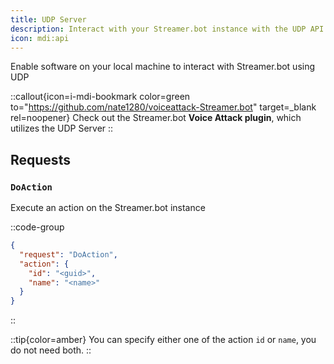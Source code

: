 ```yaml
---
title: UDP Server
description: Interact with your Streamer.bot instance with the UDP API
icon: mdi:api
---
```


Enable software on your local machine to interact with Streamer.bot using UDP

::callout{icon=i-mdi-bookmark color=green to="https://github.com/nate1280/voiceattack-Streamer.bot" target=_blank rel=noopener}
Check out the Streamer.bot **Voice Attack plugin**, which utilizes the UDP Server
::

## Requests

### `DoAction`
Execute an action on the Streamer.bot instance

::code-group
  ```json [↗️ Request Format]
  {
    "request": "DoAction",
    "action": {
      "id": "<guid>",
      "name": "<name>"
    }
  }
  ```
::

::tip{color=amber}
You can specify either one of the action `id` or `name`, you do not need both.
::